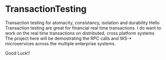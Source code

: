 # TransactionTesting
Transaction testing for atomacity, consistancy, isolation and durability
Hello Transaction testing are great for financial real time transactions. 
I do want to work on the real time transactions on distributed, cross platform systems 
The project here will be demostrating the RPC calls and WS-* microservices across the multiple enterprise systems.

Good Luck!! 

